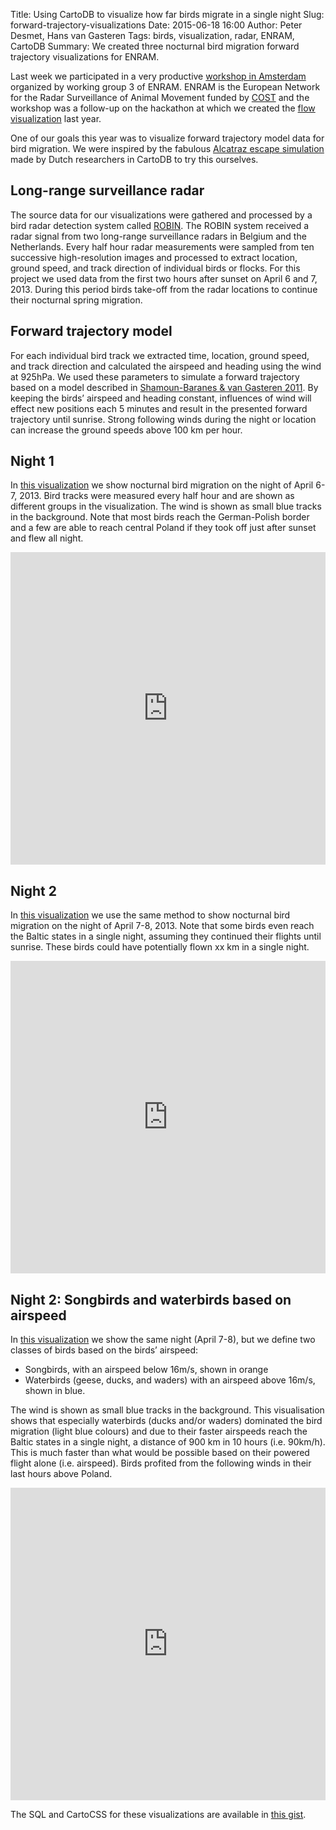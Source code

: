 Title: Using CartoDB to visualize how far birds migrate in a single night
Slug: forward-trajectory-visualizations
Date: 2015-06-18 16:00
Author: Peter Desmet, Hans van Gasteren
Tags: birds, visualization, radar, ENRAM, CartoDB
Summary: We created three nocturnal bird migration forward trajectory visualizations for ENRAM.

Last week we participated in a very productive [workshop in Amsterdam](http://www.enram.eu/activities/visualisations-from-show-cases-to-production) organized by working group 3 of ENRAM. ENRAM is the European Network for the Radar Surveillance of Animal Movement funded by [COST](http://cost.eu/) and the workshop was a follow-up on the hackathon at which we created the [flow visualization]({filename}bird-migration-flow-visualization.md) last year.

One of our goals this year was to visualize forward trajectory model data for bird migration. We were inspired by the fabulous [Alcatraz escape simulation](http://rolfhut.nl/alcatrazenglish/) made by Dutch researchers in CartoDB to try this ourselves.

## Long-range surveillance radar

The source data for our visualizations were gathered and processed by a bird radar detection system called [ROBIN](http://www.robinradar.com). The ROBIN system received a radar signal from two long-range surveillance radars in Belgium and the Netherlands. Every half hour radar measurements were sampled from ten successive high-resolution images and processed to extract location, ground speed, and track direction of individual birds or flocks. For this project we used data from the first two hours after sunset on April 6 and 7, 2013. During this period birds take-off from the radar locations to continue their nocturnal spring migration.

## Forward trajectory model

For each individual bird track we extracted time, location, ground speed, and track direction and calculated the airspeed and heading using the wind at 925hPa. We used these parameters to simulate a forward trajectory based on a model described in [Shamoun-Baranes & van Gasteren 2011](http://doi.org/10.1016/j.anbehav.2011.01.003). By keeping the birds’ airspeed and heading constant, influences of wind will effect new positions each 5 minutes and result in the presented forward trajectory until sunrise. Strong following winds during the night or location can increase the ground speeds above 100 km per hour.

## Night 1

In [this visualization](https://inbo.cartodb.com/u/lifewatch/viz/caa466f4-0f7b-11e5-9d94-0e4fddd5de28/public_map) we show nocturnal bird migration on the night of April 6-7, 2013. Bird tracks were measured every half hour and are shown as different groups in the visualization. The wind is shown as small blue tracks in the background. Note that most birds reach the German-Polish border and a few are able to reach central Poland if they took off just after sunset and flew all night.

<iframe width="100%" height="500" frameborder="0" src="https://inbo.cartodb.com/u/lifewatch/viz/caa466f4-0f7b-11e5-9d94-0e4fddd5de28/embed_map" allowfullscreen webkitallowfullscreen mozallowfullscreen oallowfullscreen msallowfullscreen></iframe>

## Night 2

In [this visualization](https://inbo.cartodb.com/u/lifewatch/viz/eb60c596-1060-11e5-aa6e-0e853d047bba/public_map) we use the same method to show nocturnal bird migration on the night of April 7-8, 2013. Note that some birds even reach the Baltic states in a single night, assuming they continued their flights until sunrise. These birds could have potentially flown xx km in a single night.

<iframe width="100%" height="500" frameborder="0" src="https://inbo.cartodb.com/u/lifewatch/viz/eb60c596-1060-11e5-aa6e-0e853d047bba/embed_map" allowfullscreen webkitallowfullscreen mozallowfullscreen oallowfullscreen msallowfullscreen></iframe>

## Night 2: Songbirds and waterbirds based on airspeed

In [this visualization](https://inbo.cartodb.com/u/lifewatch/viz/88c30be4-1063-11e5-a9ae-0e853d047bba/public_map) we show the same night (April 7-8), but we define two classes of birds based on the birds’ airspeed:

* Songbirds, with an airspeed below 16m/s, shown in orange
* Waterbirds (geese, ducks, and waders) with an airspeed above 16m/s, shown in blue.

The wind is shown as small blue tracks in the background.
This visualisation shows that especially waterbirds (ducks and/or waders) dominated the bird migration (light blue colours) and due to their faster airspeeds reach the Baltic states in a single night, a distance of 900 km in 10 hours (i.e. 90km/h). This is much faster than what would be possible based on their powered flight alone (i.e. airspeed). Birds profited from the following winds in their last hours above Poland.

<iframe width="100%" height="500" frameborder="0" src="https://inbo.cartodb.com/u/lifewatch/viz/88c30be4-1063-11e5-a9ae-0e853d047bba/embed_map" allowfullscreen webkitallowfullscreen mozallowfullscreen oallowfullscreen msallowfullscreen></iframe>

The SQL and CartoCSS for these visualizations are available in [this gist](https://gist.github.com/peterdesmet/9934ed062ddaaba04963).
